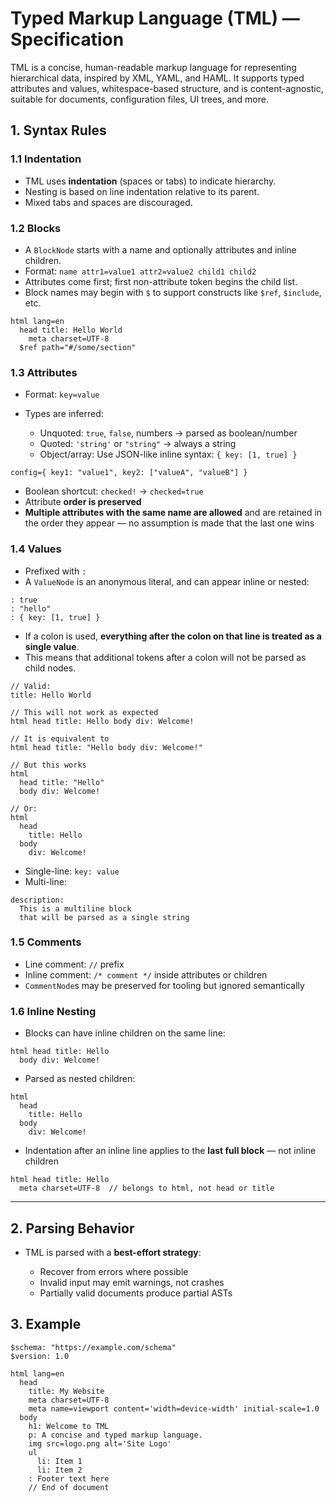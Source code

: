 # Typed Markup Language (TML) — Specification

TML is a concise, human-readable markup language for representing hierarchical data, inspired by XML, YAML, and HAML. It supports typed attributes and values, whitespace-based structure, and is content-agnostic, suitable for documents, configuration files, UI trees, and more.

## 1. Syntax Rules

### 1.1 Indentation

* TML uses **indentation** (spaces or tabs) to indicate hierarchy.
* Nesting is based on line indentation relative to its parent.
* Mixed tabs and spaces are discouraged.

### 1.2 Blocks

* A `BlockNode` starts with a name and optionally attributes and inline children.
* Format: `name attr1=value1 attr2=value2 child1 child2`
* Attributes come first; first non-attribute token begins the child list.
* Block names may begin with `$` to support constructs like `$ref`, `$include`, etc.

```tml
html lang=en
  head title: Hello World
    meta charset=UTF-8
  $ref path="#/some/section"
```

### 1.3 Attributes

* Format: `key=value`
* Types are inferred:

  * Unquoted: `true`, `false`, numbers → parsed as boolean/number
  * Quoted: `'string'` or `"string"` → always a string
  * Object/array: Use JSON-like inline syntax: `{ key: [1, true] }`

```tml
config={ key1: "value1", key2: ["valueA", "valueB"] }
```

* Boolean shortcut: `checked!` → `checked=true`
* Attribute **order is preserved**
* **Multiple attributes with the same name are allowed** and are retained in the order they appear — no assumption is made that the last one wins

### 1.4 Values

* Prefixed with `:`
* A `ValueNode` is an anonymous literal, and can appear inline or nested:

```tml
: true
: "hello"
: { key: [1, true] }
```

* If a colon is used, **everything after the colon on that line is treated as a single value**.
* This means that additional tokens after a colon will not be parsed as child nodes.

```tml
// Valid:
title: Hello World

// This will not work as expected
html head title: Hello body div: Welcome!

// It is equivalent to
html head title: "Hello body div: Welcome!"

// But this works
html
  head title: "Hello"
  body div: Welcome!

// Or:
html
  head
    title: Hello
  body
    div: Welcome!
```

* Single-line: `key: value`
* Multi-line:

```tml
description:
  This is a multiline block
  that will be parsed as a single string
```

### 1.5 Comments

* Line comment: `//` prefix
* Inline comment: `/* comment */` inside attributes or children
* `CommentNode`s may be preserved for tooling but ignored semantically

### 1.6 Inline Nesting

* Blocks can have inline children on the same line:

```tml
html head title: Hello
  body div: Welcome!
```

* Parsed as nested children:

```tml
html
  head
    title: Hello
  body
    div: Welcome!
```

* Indentation after an inline line applies to the **last full block** — not inline children

```tml
html head title: Hello
  meta charset=UTF-8  // belongs to html, not head or title
```

---

## 2. Parsing Behavior

* TML is parsed with a **best-effort strategy**:

  * Recover from errors where possible
  * Invalid input may emit warnings, not crashes
  * Partially valid documents produce partial ASTs

## 3. Example

```tml
$schema: "https://example.com/schema"
$version: 1.0

html lang=en
  head
    title: My Website
    meta charset=UTF-8
    meta name=viewport content='width=device-width' initial-scale=1.0
  body
    h1: Welcome to TML
    p: A concise and typed markup language.
    img src=logo.png alt='Site Logo'
    ul
      li: Item 1
      li: Item 2
    : Footer text here
    // End of document
```
